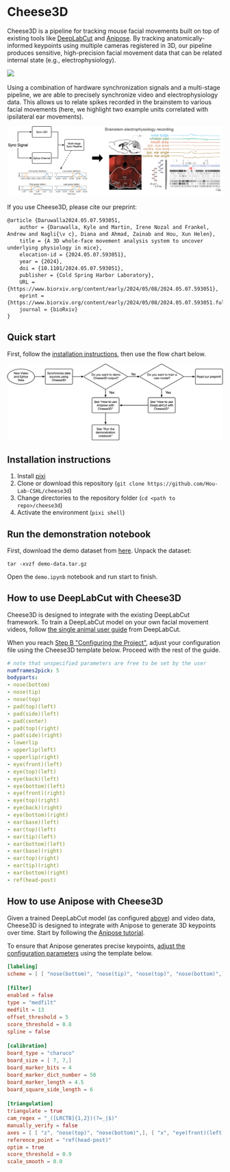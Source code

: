 # Cheese3D

Cheese3D is a pipeline for tracking mouse facial movements built on top of existing tools like [DeepLabCut](https://github.com/DeepLabCut/DeepLabCut) and [Anipose](https://github.com/lambdaloop/anipose). By tracking anatomically-informed keypoints using multiple cameras registered in 3D, our pipeline produces sensitive, high-precision facial movement data that can be related internal state (e.g., electrophysiology).

![](Cheese3D.gif)

Using a combination of hardware synchronization signals and a multi-stage pipeline, we are able to precisely synchronize video and electrophysiology data. This allows us to relate spikes recorded in the brainstem to various facial movements (here, we highlight two example units correlated with ipsilateral ear movements).

![](Cheese3DSync.png)

If you use Cheese3D, please cite our preprint:
```
@article {Daruwalla2024.05.07.593051,
    author = {Daruwalla, Kyle and Martin, Irene Nozal and Frankel, Andrew and Nagli{\v c}, Diana and Ahmad, Zainab and Hou, Xun Helen},
    title = {A 3D whole-face movement analysis system to uncover underlying physiology in mice},
    elocation-id = {2024.05.07.593051},
    year = {2024},
    doi = {10.1101/2024.05.07.593051},
    publisher = {Cold Spring Harbor Laboratory},
    URL = {https://www.biorxiv.org/content/early/2024/05/08/2024.05.07.593051},
    eprint = {https://www.biorxiv.org/content/early/2024/05/08/2024.05.07.593051.full.pdf},
    journal = {bioRxiv}
}
```

## Quick start

First, follow the [installation instructions](#installation-instructions), then use the flow chart below.

![](Cheese3DFlowchart.png)

## Installation instructions

1. Install [pixi](https://pixi.sh/latest/#installation)
2. Clone or download this repository
   (`git clone https://github.com/Hou-Lab-CSHL/cheese3d`)
3. Change directories to the repository folder
   (`cd <path to repo>/cheese3d`)
4. Activate the environment (`pixi shell`)

## Run the demonstration notebook

First, download the demo dataset from [here](https://www.dropbox.com/scl/fi/ppcmnx9ki5jhs5cfsm7bh/demo-data.tar.gz?rlkey=0x5vgnq9tbdbar2w26yptcwlv&e=1&st=drg5dh86&dl=0).
Unpack the dataset:
```
tar -xvzf demo-data.tar.gz
```
Open the `demo.ipynb` notebook and run start to finish.

## How to use DeepLabCut with Cheese3D

Cheese3D is designed to integrate with the existing DeepLabCut framework.
To train a DeepLabCut model on your own facial movement videos, follow [the single
animal user guide](https://deeplabcut.github.io/DeepLabCut/docs/standardDeepLabCut_UserGuide.html#deeplabcut-user-guide-for-single-animal-projects) from DeepLabCut.

When you reach [Step B "Configuring the Project"](https://deeplabcut.github.io/DeepLabCut/docs/standardDeepLabCut_UserGuide.html#b-configure-the-project), adjust your configuration file using the Cheese3D template below. Proceed with the rest of the guide.

```yaml
# note that unspecified parameters are free to be set by the user
numframes2pick: 5
bodyparts:
- nose(bottom)
- nose(tip)
- nose(top)
- pad(top)(left)
- pad(side)(left)
- pad(center)
- pad(top)(right)
- pad(side)(right)
- lowerlip
- upperlip(left)
- upperlip(right)
- eye(front)(left)
- eye(top)(left)
- eye(back)(left)
- eye(bottom)(left)
- eye(front)(right)
- eye(top)(right)
- eye(back)(right)
- eye(bottom)(right)
- ear(base)(left)
- ear(top)(left)
- ear(tip)(left)
- ear(bottom)(left)
- ear(base)(right)
- ear(top)(right)
- ear(tip)(right)
- ear(bottom)(right)
- ref(head-post)
```

## How to use Anipose with Cheese3D

Given a trained DeepLabCut model (as configured [above](#how-to-use-deeplabcut-with-cheese3d)) and video data, Cheese3D is designed to integrate with Anipose to generate 3D keypoints over time. Start by following the [Anipose tutorial](https://anipose.readthedocs.io/en/latest/tutorial.html).

To ensure that Anipose generates precise keypoints, [adjust the configuration parameters](https://anipose.readthedocs.io/en/latest/tutorial.html#understanding-configuration-parameters) using the template below.

```toml
[labeling]
scheme = [ [ "nose(bottom)", "nose(tip)", "nose(top)", "nose(bottom)",], [ "pad(top)(left)", "pad(side)(left)", "pad(center)", "pad(top)(left)",], [ "pad(top)(right)", "pad(side)(right)", "pad(center)", "pad(top)(right)",], [ "lowerlip", "upperlip(left)", "upperlip(right)", "lowerlip",], [ "eye(front)(left)", "eye(top)(left)", "eye(back)(left)", "eye(bottom)(left)", "eye(front)(left)",], [ "eye(front)(right)", "eye(top)(right)", "eye(back)(right)", "eye(bottom)(right)", "eye(front)(right)",], [ "ear(base)(left)", "ear(top)(left)", "ear(tip)(left)", "ear(bottom)(left)", "ear(base)(left)",], [ "ear(base)(right)", "ear(top)(right)", "ear(tip)(right)", "ear(bottom)(right)", "ear(base)(right)",], [ "ref(head-post)",],]

[filter]
enabled = false
type = "medfilt"
medfilt = 13
offset_threshold = 5
score_threshold = 0.8
spline = false

[calibration]
board_type = "charuco"
board_size = [ 7, 7,]
board_marker_bits = 4
board_marker_dict_number = 50
board_marker_length = 4.5
board_square_side_length = 6

[triangulation]
triangulate = true
cam_regex = "_([LRCTB]{1,2})(?=_|$)"
manually_verify = false
axes = [ [ "z", "nose(top)", "nose(bottom)",], [ "x", "eye(front)(left)", "eye(front)(right)",],]
reference_point = "ref(head-post)"
optim = true
score_threshold = 0.9
scale_smooth = 0.0
```
